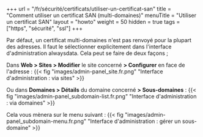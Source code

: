 +++
url = "/fr/sécurité/certificats/utiliser-un-certificat-san"
title = "Comment utiliser un certificat SAN (multi-domaines)"
menuTitle = "Utiliser un certificat SAN"
layout = "howto"
weight = 50
hidden = true
tags = ["https", "sécurité", "ssl"]
+++

Par défaut, un certificat multi-domaines n'est pas renvoyé pour la plupart des adresses. Il faut le sélectionner explicitement dans l'interface d'administration alwaysdata.
Cela peut se faire de deux façons ;

Dans **Web > Sites > Modifier** le site concerné **> Configurer** en face de l'adresse :
{{< fig "images/admin-panel_site.fr.png" "Interface d'administration : via sites" >}}

Ou dans **Domaines > Détails** du domaine concerné **> Sous-domaines** :
{{< fig "images/admin-panel_subdomain-list.fr.png" "Interface d'administration : via domaines" >}}

Cela vous mènera sur le menu suivant :
{{< fig "images/admin-panel_subdomain-menu.fr.png" "Interface d'administration : gérer un sous-domaine" >}}







